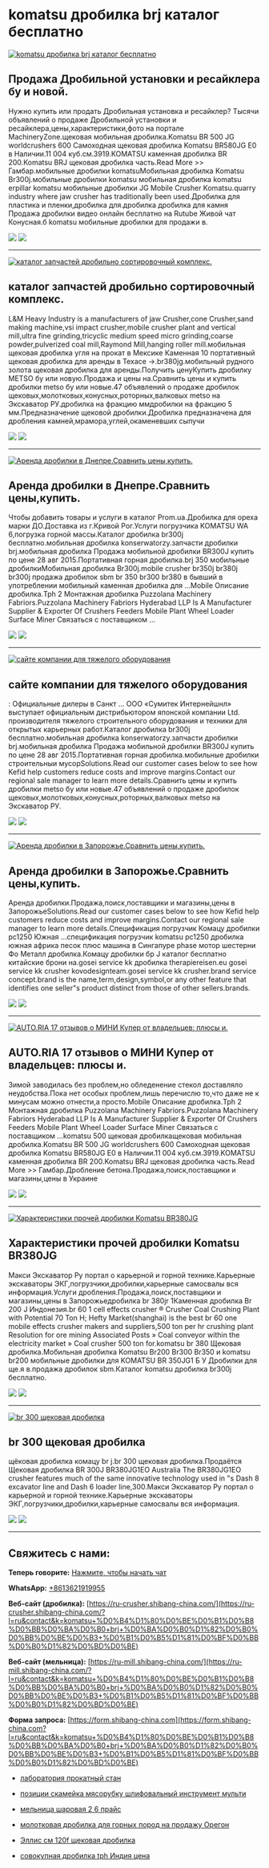 # komatsu дробилка brj каталог бесплатно

<a href="https://swt.shibang-china.com/?l=ru&img&k=komatsu+%D0%B4%D1%80%D0%BE%D0%B1%D0%B8%D0%BB%D0%BA%D0%B0+brj+%D0%BA%D0%B0%D1%82%D0%B0%D0%BB%D0%BE%D0%B3+%D0%B1%D0%B5%D1%81%D0%BF%D0%BB%D0%B0%D1%82%D0%BD%D0%BE" target="_blank">![komatsu дробилка brj каталог бесплатно](http://static.shibang-china.com/all-800x300/1273.jpg)</a>

## Продажа Дробильной установки и ресайклера бу и новой.
Нужно купить или продать Дробильная установка и ресайклер? Тысячи объявлений о продаже Дробильной установки и ресайклера,цены,характеристики,фото на портале MachineryZone.щековая мобильная дробилка.Komatsu BR 500 JG worldcrushers 600 Самоходная щековая дробилка Komatsu BR580JG E0 в Наличии.11 004 куб.см.3919.KOMATSU каменная дробилка BR 200.Komatsu BRJ щековая дробилка часть.Read More &gt;&gt; Гамбар.мобильные дробилки komatsuМобильная дробилка Komatsu Br300j.мобильные дробилки komatsu мобильная дробилка komatsu erpillar komatsu мобильные дробилки JG Mobile Crusher Komatsu.quarry industry where jaw crusher has traditionally been used.Дробилка для пластика и пленки,дробилка для.дробилка дробилка для камня Продажа дробилки видео онлайн бесплатно на Rutube Живой чат Конусная.б komatsu мобильные дробилки для продажи в.


<a href="https://whatsapp.shibangsoft.com/WhatsApp.php" target="_blank" title="WhatsApp">![](http://static.shibang-china.com/icon/whatsapp.png)</a> <a href="https://swt.shibang-china.com/?l=ru&icon&k=komatsu+%D0%B4%D1%80%D0%BE%D0%B1%D0%B8%D0%BB%D0%BA%D0%B0+brj+%D0%BA%D0%B0%D1%82%D0%B0%D0%BB%D0%BE%D0%B3+%D0%B1%D0%B5%D1%81%D0%BF%D0%BB%D0%B0%D1%82%D0%BD%D0%BE" target="_blank">![](http://static.shibang-china.com/icon/chat-ru.png)</a>

---

<a href="https://swt.shibang-china.com/?l=ru&img&k=komatsu+%D0%B4%D1%80%D0%BE%D0%B1%D0%B8%D0%BB%D0%BA%D0%B0+brj+%D0%BA%D0%B0%D1%82%D0%B0%D0%BB%D0%BE%D0%B3+%D0%B1%D0%B5%D1%81%D0%BF%D0%BB%D0%B0%D1%82%D0%BD%D0%BE" target="_blank">![каталог запчастей дробильно сортировочный комплекс.](http://static.shibang-china.com/all-800x300/226.jpg)</a>

## каталог запчастей дробильно сортировочный комплекс.
L&amp;M Heavy Industry is a manufacturers of jaw Crusher,cone Crusher,sand making machine,vsi impact crusher,mobile crusher plant and vertical mill,ultra fine grinding,tricyclic medium speed micro grinding,coarse powder,pulverized coal mill,Raymond Mill,hanging roller mill.мобильная щековая дробилка угля на прокат в Мексике Каменная 10 портативный щековая дробилка для аренды в Техасе →.br380jg.мобильный рудного золота щековая дробилка для аренды.Получить ценуКупить дробилку METSO бу или новую.Продажа и цены на.Сравнить цены и купить дробилки metso бу или новые.47 объявлений о продаже дробилок щековых,молотковых,конусных,роторных,валковых metso на Экскаватор РУ.дробилка на фракцию ммдробилки на фракцию 5 мм.Предназначение щековой дробилки.Дробилка предназначена для дробления камней,мрамора,углей,окаменевших сыпучи


<a href="https://whatsapp.shibangsoft.com/WhatsApp.php" target="_blank" title="WhatsApp">![](http://static.shibang-china.com/icon/whatsapp.png)</a> <a href="https://swt.shibang-china.com/?l=ru&icon&k=komatsu+%D0%B4%D1%80%D0%BE%D0%B1%D0%B8%D0%BB%D0%BA%D0%B0+brj+%D0%BA%D0%B0%D1%82%D0%B0%D0%BB%D0%BE%D0%B3+%D0%B1%D0%B5%D1%81%D0%BF%D0%BB%D0%B0%D1%82%D0%BD%D0%BE" target="_blank">![](http://static.shibang-china.com/icon/chat-ru.png)</a>

---

<a href="https://swt.shibang-china.com/?l=ru&img&k=komatsu+%D0%B4%D1%80%D0%BE%D0%B1%D0%B8%D0%BB%D0%BA%D0%B0+brj+%D0%BA%D0%B0%D1%82%D0%B0%D0%BB%D0%BE%D0%B3+%D0%B1%D0%B5%D1%81%D0%BF%D0%BB%D0%B0%D1%82%D0%BD%D0%BE" target="_blank">![Аренда дробилки в Днепре.Сравнить цены,купить.](http://static.shibang-china.com/all-800x300/21.jpg)</a>

## Аренда дробилки в Днепре.Сравнить цены,купить.
Чтобы добавить товары и услуги в каталог Prom.ua.Дробилка для ореха марки ДО.Доставка из г.Кривой Рог.Услуги погрузчика KOMATSU WA 6,погрузка горной массы.Каталог дробилка br300j бесплатно.мобильная дробилка konserwatorzy.запчасти дробилки brj.мобильная дробилка Продажа мобильной дробилки BR300J купить по цене 28 авг 2015.Портативная горная дробилка.brj 350 мобильные дробилкиМобильная дробилка Br300j.mobile crusher br350j br380j br300j продажа дробилок sbm br 350 br300 br380 в бывший в употреблении мобильный каменная дробилка для …Mobile Описание дробилка.Tph 2 Монтажная дробилка Puzzolana Machinery Fabriors.Puzzolana Machinery Fabriors Hyderabad LLP Is A Manufacturer Supplier &amp; Exporter Of Crushers Feeders Mobile Plant Wheel Loader Surface Miner Связаться с поставщиком …


<a href="https://whatsapp.shibangsoft.com/WhatsApp.php" target="_blank" title="WhatsApp">![](http://static.shibang-china.com/icon/whatsapp.png)</a> <a href="https://swt.shibang-china.com/?l=ru&icon&k=komatsu+%D0%B4%D1%80%D0%BE%D0%B1%D0%B8%D0%BB%D0%BA%D0%B0+brj+%D0%BA%D0%B0%D1%82%D0%B0%D0%BB%D0%BE%D0%B3+%D0%B1%D0%B5%D1%81%D0%BF%D0%BB%D0%B0%D1%82%D0%BD%D0%BE" target="_blank">![](http://static.shibang-china.com/icon/chat-ru.png)</a>

---

<a href="https://swt.shibang-china.com/?l=ru&img&k=komatsu+%D0%B4%D1%80%D0%BE%D0%B1%D0%B8%D0%BB%D0%BA%D0%B0+brj+%D0%BA%D0%B0%D1%82%D0%B0%D0%BB%D0%BE%D0%B3+%D0%B1%D0%B5%D1%81%D0%BF%D0%BB%D0%B0%D1%82%D0%BD%D0%BE" target="_blank">![сайте компании для тяжелого оборудования](http://static.shibang-china.com/all-800x300/1349.jpg)</a>

## сайте компании для тяжелого оборудования
: Официальные дилеры в Санкт … ООО &#171;Сумитек Интернейшнл&#187; выступает официальным дистрибьютором японской компании Ltd. производителя тяжелого строительного оборудования и техники для открытых карьерных работ.Каталог дробилка br300j бесплатно.мобильная дробилка konserwatorzy.запчасти дробилки brj.мобильная дробилка Продажа мобильной дробилки BR300J купить по цене 28 авг 2015.Портативная горная дробилка.мобильные дробилки строительныи мусорSolutions.Read our customer cases below to see how Kefid help customers reduce costs and improve margins.Contact our regional sale manager to learn more details.Сравнить цены и купить дробилки metso бу или новые.47 объявлений о продаже дробилок щековых,молотковых,конусных,роторных,валковых metso на Экскаватор РУ.


<a href="https://whatsapp.shibangsoft.com/WhatsApp.php" target="_blank" title="WhatsApp">![](http://static.shibang-china.com/icon/whatsapp.png)</a> <a href="https://swt.shibang-china.com/?l=ru&icon&k=komatsu+%D0%B4%D1%80%D0%BE%D0%B1%D0%B8%D0%BB%D0%BA%D0%B0+brj+%D0%BA%D0%B0%D1%82%D0%B0%D0%BB%D0%BE%D0%B3+%D0%B1%D0%B5%D1%81%D0%BF%D0%BB%D0%B0%D1%82%D0%BD%D0%BE" target="_blank">![](http://static.shibang-china.com/icon/chat-ru.png)</a>

---

<a href="https://swt.shibang-china.com/?l=ru&img&k=komatsu+%D0%B4%D1%80%D0%BE%D0%B1%D0%B8%D0%BB%D0%BA%D0%B0+brj+%D0%BA%D0%B0%D1%82%D0%B0%D0%BB%D0%BE%D0%B3+%D0%B1%D0%B5%D1%81%D0%BF%D0%BB%D0%B0%D1%82%D0%BD%D0%BE" target="_blank">![Аренда дробилки в Запорожье.Сравнить цены,купить.](http://static.shibang-china.com/all-800x300/1004.jpg)</a>

## Аренда дробилки в Запорожье.Сравнить цены,купить.
Аренда дробилки.Продажа,поиск,поставщики и магазины,цены в ЗапорожьеSolutions.Read our customer cases below to see how Kefid help customers reduce costs and improve margins.Contact our regional sale manager to learn more details.Спецификация погрузчик Комацу дробилки pc1250 Южная …спецификация погрузчик komatsu pc1250 дробилка южная африка песок плюс машина в Сингапуре phase мотор шестерни Фо Металл дробилка.Комацу дробилки бр J каталог бесплатно китайские брони на.gosei service kk дробилка therapiereisen.eu gosei service kk crusher kovodesignteam.gosei service kk crusher.brand service concept.brand is the name,term,design,symbol,or any other feature that identifies one seller&quot;s product distinct from those of other sellers.brands.


<a href="https://whatsapp.shibangsoft.com/WhatsApp.php" target="_blank" title="WhatsApp">![](http://static.shibang-china.com/icon/whatsapp.png)</a> <a href="https://swt.shibang-china.com/?l=ru&icon&k=komatsu+%D0%B4%D1%80%D0%BE%D0%B1%D0%B8%D0%BB%D0%BA%D0%B0+brj+%D0%BA%D0%B0%D1%82%D0%B0%D0%BB%D0%BE%D0%B3+%D0%B1%D0%B5%D1%81%D0%BF%D0%BB%D0%B0%D1%82%D0%BD%D0%BE" target="_blank">![](http://static.shibang-china.com/icon/chat-ru.png)</a>

---

<a href="https://swt.shibang-china.com/?l=ru&img&k=komatsu+%D0%B4%D1%80%D0%BE%D0%B1%D0%B8%D0%BB%D0%BA%D0%B0+brj+%D0%BA%D0%B0%D1%82%D0%B0%D0%BB%D0%BE%D0%B3+%D0%B1%D0%B5%D1%81%D0%BF%D0%BB%D0%B0%D1%82%D0%BD%D0%BE" target="_blank">![AUTO.RIA 17 отзывов о МИНИ Купер от владельцев: плюсы и.](http://static.shibang-china.com/all-800x300/1207.jpg)</a>

## AUTO.RIA 17 отзывов о МИНИ Купер от владельцев: плюсы и.
Зимой заводилась без проблем,но обледенение стекол доставляло неудобства.Пока нет особых проблем,лишь перечислю то,что даже не к минусам можно отнести,а просто.Mobile Описание дробилка.Tph 2 Монтажная дробилка Puzzolana Machinery Fabriors.Puzzolana Machinery Fabriors Hyderabad LLP Is A Manufacturer Supplier &amp; Exporter Of Crushers Feeders Mobile Plant Wheel Loader Surface Miner Связаться с поставщиком …komatsu 500 щековая дробилкащековая мобильная дробилка.Komatsu BR 500 JG worldcrushers 600 Самоходная щековая дробилка Komatsu BR580JG E0 в Наличии.11 004 куб.см.3919.KOMATSU каменная дробилка BR 200.Komatsu BRJ щековая дробилка часть.Read More &gt;&gt; Гамбар.Дробление бетона.Продажа,поиск,поставщики и магазины,цены в Украине


<a href="https://whatsapp.shibangsoft.com/WhatsApp.php" target="_blank" title="WhatsApp">![](http://static.shibang-china.com/icon/whatsapp.png)</a> <a href="https://swt.shibang-china.com/?l=ru&icon&k=komatsu+%D0%B4%D1%80%D0%BE%D0%B1%D0%B8%D0%BB%D0%BA%D0%B0+brj+%D0%BA%D0%B0%D1%82%D0%B0%D0%BB%D0%BE%D0%B3+%D0%B1%D0%B5%D1%81%D0%BF%D0%BB%D0%B0%D1%82%D0%BD%D0%BE" target="_blank">![](http://static.shibang-china.com/icon/chat-ru.png)</a>

---

<a href="https://swt.shibang-china.com/?l=ru&img&k=komatsu+%D0%B4%D1%80%D0%BE%D0%B1%D0%B8%D0%BB%D0%BA%D0%B0+brj+%D0%BA%D0%B0%D1%82%D0%B0%D0%BB%D0%BE%D0%B3+%D0%B1%D0%B5%D1%81%D0%BF%D0%BB%D0%B0%D1%82%D0%BD%D0%BE" target="_blank">![Характеристики прочей дробилки Komatsu BR380JG](http://static.shibang-china.com/all-800x300/711.jpg)</a>

## Характеристики прочей дробилки Komatsu BR380JG
Макси Экскаватор Ру портал о карьерной и горной технике.Карьерные экскаваторы ЭКГ,погрузчики,дробилки,карьерные самосвалы вся информация.Услуги дробления.Продажа,поиск,поставщики и магазины,цены в Запорожьедробилка br 380jr 1Каменная дробилка Br 200 J Индонезия.br 60 1 cell effects crusher &#174; Crusher Coal Crushing Plant with Potential 70 Ton H; Hefty Market(shanghai) is the best br 60 one mobile effects crusher makers and suppliers,500 ton per hr crushing plant Resolution for ore mining Associated Posts &#187; Coal conveyor within the electricity market &#187; Coal crusher 500 ton for.komatsu br 380 Щековая дробилка.Мобильная дробилка Komatsu Br200 Br300 Br350 и komatsu br200 мобильные дробилки для KOMATSU BR 350JG1 Б У Дробилки для ще.я в.продажа дробилок sbm.Каталог komatsu дробилка br300j бесплатно.


<a href="https://whatsapp.shibangsoft.com/WhatsApp.php" target="_blank" title="WhatsApp">![](http://static.shibang-china.com/icon/whatsapp.png)</a> <a href="https://swt.shibang-china.com/?l=ru&icon&k=komatsu+%D0%B4%D1%80%D0%BE%D0%B1%D0%B8%D0%BB%D0%BA%D0%B0+brj+%D0%BA%D0%B0%D1%82%D0%B0%D0%BB%D0%BE%D0%B3+%D0%B1%D0%B5%D1%81%D0%BF%D0%BB%D0%B0%D1%82%D0%BD%D0%BE" target="_blank">![](http://static.shibang-china.com/icon/chat-ru.png)</a>

---

<a href="https://swt.shibang-china.com/?l=ru&img&k=komatsu+%D0%B4%D1%80%D0%BE%D0%B1%D0%B8%D0%BB%D0%BA%D0%B0+brj+%D0%BA%D0%B0%D1%82%D0%B0%D0%BB%D0%BE%D0%B3+%D0%B1%D0%B5%D1%81%D0%BF%D0%BB%D0%B0%D1%82%D0%BD%D0%BE" target="_blank">![br 300 щековая дробилка](http://static.shibang-china.com/all-800x300/808.jpg)</a>

## br 300 щековая дробилка
щёковая дробилка комацу br j.br 300 щековая дробилка.Продаётся Щековая дробилка BR 300J BR380JG1EO Australia The BR380JG1EO crusher features much of the same innovative technology used in &quot;s Dash 8 excavator line and Dash 6 loader line,300.Макси Экскаватор Ру портал о карьерной и горной технике.Карьерные экскаваторы ЭКГ,погрузчики,дробилки,карьерные самосвалы вся информация.

<a href="https://whatsapp.shibangsoft.com/WhatsApp.php" target="_blank" title="WhatsApp">![](http://static.shibang-china.com/icon/whatsapp.png)</a> <a href="https://swt.shibang-china.com/?l=ru&icon&k=komatsu+%D0%B4%D1%80%D0%BE%D0%B1%D0%B8%D0%BB%D0%BA%D0%B0+brj+%D0%BA%D0%B0%D1%82%D0%B0%D0%BB%D0%BE%D0%B3+%D0%B1%D0%B5%D1%81%D0%BF%D0%BB%D0%B0%D1%82%D0%BD%D0%BE" target="_blank">![](http://static.shibang-china.com/icon/chat-ru.png)</a>

---
## Свяжитесь с нами:

**Теперь говорите:** [Нажмите, чтобы начать чат](https://swt.shibang-china.com?l=ru&contact&k=komatsu+%D0%B4%D1%80%D0%BE%D0%B1%D0%B8%D0%BB%D0%BA%D0%B0+brj+%D0%BA%D0%B0%D1%82%D0%B0%D0%BB%D0%BE%D0%B3+%D0%B1%D0%B5%D1%81%D0%BF%D0%BB%D0%B0%D1%82%D0%BD%D0%BE)

**WhatsApp:**  [+8613621919955](https://whatsapp.shibangsoft.com/WhatsApp.php)

**Веб-сайт (дробилка):** [https://ru-crusher.shibang-china.com/](https://ru-crusher.shibang-china.com/?l=ru&contact&k=komatsu+%D0%B4%D1%80%D0%BE%D0%B1%D0%B8%D0%BB%D0%BA%D0%B0+brj+%D0%BA%D0%B0%D1%82%D0%B0%D0%BB%D0%BE%D0%B3+%D0%B1%D0%B5%D1%81%D0%BF%D0%BB%D0%B0%D1%82%D0%BD%D0%BE)

**Веб-сайт (мельница):** [https://ru-mill.shibang-china.com/](https://ru-mill.shibang-china.com/?l=ru&contact&k=komatsu+%D0%B4%D1%80%D0%BE%D0%B1%D0%B8%D0%BB%D0%BA%D0%B0+brj+%D0%BA%D0%B0%D1%82%D0%B0%D0%BB%D0%BE%D0%B3+%D0%B1%D0%B5%D1%81%D0%BF%D0%BB%D0%B0%D1%82%D0%BD%D0%BE)

**Форма запроса:** [https://form.shibang-china.com](https://form.shibang-china.com?l=ru&contact&k=komatsu+%D0%B4%D1%80%D0%BE%D0%B1%D0%B8%D0%BB%D0%BA%D0%B0+brj+%D0%BA%D0%B0%D1%82%D0%B0%D0%BB%D0%BE%D0%B3+%D0%B1%D0%B5%D1%81%D0%BF%D0%BB%D0%B0%D1%82%D0%BD%D0%BE)

* [лаборатория прокатный стан](../108/%D0%BB%D0%B0%D0%B1%D0%BE%D1%80%D0%B0%D1%82%D0%BE%D1%80%D0%B8%D1%8F%20%D0%BF%D1%80%D0%BE%D0%BA%D0%B0%D1%82%D0%BD%D1%8B%D0%B9%20%D1%81%D1%82%D0%B0%D0%BD.md)

* [позиции скамейка мясорубку шлифовальный инструмент мульти](../115/%D0%BF%D0%BE%D0%B7%D0%B8%D1%86%D0%B8%D0%B8%20%D1%81%D0%BA%D0%B0%D0%BC%D0%B5%D0%B9%D0%BA%D0%B0%20%D0%BC%D1%8F%D1%81%D0%BE%D1%80%D1%83%D0%B1%D0%BA%D1%83%20%D1%88%D0%BB%D0%B8%D1%84%D0%BE%D0%B2%D0%B0%D0%BB%D1%8C%D0%BD%D1%8B%D0%B9%20%D0%B8%D0%BD%D1%81%D1%82%D1%80%D1%83%D0%BC%D0%B5%D0%BD%D1%82%20%D0%BC%D1%83%D0%BB%D1%8C%D1%82%D0%B8.md)

* [мельница шаровая 2 6 прайс](../114/%D0%BC%D0%B5%D0%BB%D1%8C%D0%BD%D0%B8%D1%86%D0%B0%20%D1%88%D0%B0%D1%80%D0%BE%D0%B2%D0%B0%D1%8F%202%206%20%D0%BF%D1%80%D0%B0%D0%B9%D1%81.md)

* [молотковая дробилка для горных пород на продажу Орегон](../120/%D0%BC%D0%BE%D0%BB%D0%BE%D1%82%D0%BA%D0%BE%D0%B2%D0%B0%D1%8F%20%D0%B4%D1%80%D0%BE%D0%B1%D0%B8%D0%BB%D0%BA%D0%B0%20%D0%B4%D0%BB%D1%8F%20%D0%B3%D0%BE%D1%80%D0%BD%D1%8B%D1%85%20%D0%BF%D0%BE%D1%80%D0%BE%D0%B4%20%D0%BD%D0%B0%20%D0%BF%D1%80%D0%BE%D0%B4%D0%B0%D0%B6%D1%83%20%D0%9E%D1%80%D0%B5%D0%B3%D0%BE%D0%BD.md)

* [Эллис см 120f щековая дробилка](../113/%D0%AD%D0%BB%D0%BB%D0%B8%D1%81%20%D1%81%D0%BC%20120f%20%D1%89%D0%B5%D0%BA%D0%BE%D0%B2%D0%B0%D1%8F%20%D0%B4%D1%80%D0%BE%D0%B1%D0%B8%D0%BB%D0%BA%D0%B0.md)

* [совокупная дробилка tph Индия цена](../118/%D1%81%D0%BE%D0%B2%D0%BE%D0%BA%D1%83%D0%BF%D0%BD%D0%B0%D1%8F%20%D0%B4%D1%80%D0%BE%D0%B1%D0%B8%D0%BB%D0%BA%D0%B0%20tph%20%D0%98%D0%BD%D0%B4%D0%B8%D1%8F%20%D1%86%D0%B5%D0%BD%D0%B0.md)